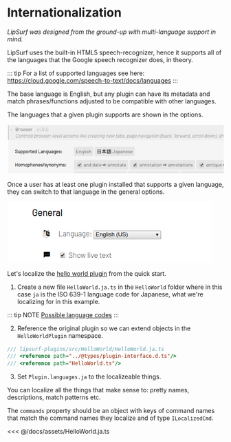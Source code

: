 # Internationalization

_LipSurf was designed from the ground-up with multi-language support in mind._


LipSurf uses the built-in HTML5 speech-recognizer, hence it supports all of the languages that
the Google speech recognizer does, in theory.

::: tip
For a list of supported languages see here: <https://cloud.google.com/speech-to-text/docs/languages>
:::

The base language is English, but any plugin can have its metadata and match phrases/functions adjusted to be compatible with other languages.

The languages that a given plugin supports are shown in the options.

![Screenshot of plugin's supported languages](./assets/img/plugin-supported-langs.png)

Once a user has at least one plugin installed that supports a given language, they can switch to that language in the general options.

![Screenshot of language selection in the options](./assets/img/lang-option.png)

Let's localize the [hello world plugin](/quick-start) from the quick start.

 1. Create a new file `HelloWorld.ja.ts` in the `HelloWorld` folder where in this case `ja` is the ISO 639-1 language code for Japanese, what we're localizing for in this example.

  ::: tip NOTE
  [Possible language codes](https://en.wikipedia.org/wiki/List_of_ISO_639-1_codes)
  :::

 2. Reference the original plugin so we can extend objects in the `HelloWorldPlugin` namespace.

 ```ts
 /// lipsurf-plugins/src/HelloWorld/HelloWorld.ja.ts
 /// <reference path="../@types/plugin-interface.d.ts"/>
 /// <reference path="HelloWorld.ts"/>
 ```

  3. Set `Plugin.languages.ja` to the localizeable things.

  You can localize all the things that make sense to: pretty names, descriptions, match patterns etc.

  The `commands` property should be an object with keys of command names that match the command names they localize and of type `ILocalizedCmd`.

<<< @/docs/assets/HelloWorld.ja.ts
